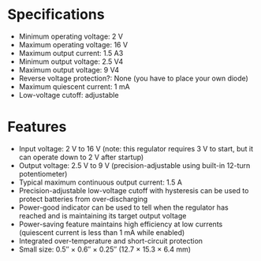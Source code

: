 ---
---

# Specifications

- Minimum operating voltage:	2 V
- Maximum operating voltage:	16 V
- Maximum output current:	1.5 A3
- Minimum output voltage:	2.5 V4
- Maximum output voltage:	9 V4
- Reverse voltage protection?:	None (you have to place your own diode)
- Maximum quiescent current:	1 mA
- Low-voltage cutoff:	adjustable

# Features

- Input voltage: 2 V to 16 V (note: this regulator requires 3 V to start, but it can operate down to 2 V after startup)
- Output voltage: 2.5 V to 9 V (precision-adjustable using built-in 12-turn potentiometer)
- Typical maximum continuous output current: 1.5 A
- Precision-adjustable low-voltage cutoff with hysteresis can be used to protect batteries from over-discharging
- Power-good indicator can be used to tell when the regulator has reached and is maintaining its target output voltage
- Power-saving feature maintains high efficiency at low currents (quiescent current is less than 1 mA while enabled)
- Integrated over-temperature and short-circuit protection
- Small size: 0.5″ × 0.6″ × 0.25″ (12.7 × 15.3 × 6.4 mm)